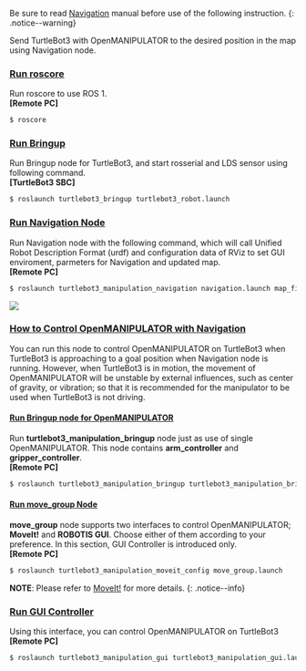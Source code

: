 Be sure to read [Navigation](/docs/en/platform/turtlebot3/navigation/#navigation) manual before use of the following instruction.
{: .notice--warning}

Send TurtleBot3 with OpenMANIPULATOR to the desired position in the map using Navigation node.

### [Run roscore](#run-roscore)

Run roscore to use ROS 1.  
**[Remote PC]**  
```bash
$ roscore
```

### [Run Bringup](#run-bringup)

Run Bringup node for TurtleBot3, and start rosserial and LDS sensor using following command.  
**[TurtleBot3 SBC]**  
```bash
$ roslaunch turtlebot3_bringup turtlebot3_robot.launch
```

### [Run Navigation Node](#run-navigation-node)

Run Navigation node with the following command, which will call Unified Robot Description Format (urdf) and configuration data of RViz to set GUI enviroment, parmeters for Navigation and updated map.  
**[Remote PC]**  
```bash
$ roslaunch turtlebot3_manipulation_navigation navigation.launch map_file:=$HOME/map.yaml 
```

![](/assets/images/platform/turtlebot3/manipulation/tb3_omx_nav.png)

### [How to Control OpenMANIPULATOR with Navigation](#how-to-control-openmanipulator-with-navigation)

You can run this node to control OpenMANIPULATOR on TurtleBot3 when TurtleBot3 is approaching to a goal position when Navigation node is running.
However, when TurtleBot3 is in motion, the movement of OpenMANIPULATOR will be unstable by external influences, such as center of gravity, or vibration; so that it is recommended for the manipulator to be used when TurtleBot3 is not driving.

#### [Run Bringup node for OpenMANIPULATOR](#run-bringup-for-openmanipulator)

Run **turtlebot3_manipulation_bringup** node just as use of single OpenMANIPULATOR. This node contains **arm_controller** and **gripper_controller**.  
**[Remote PC]**  
```bash
$ roslaunch turtlebot3_manipulation_bringup turtlebot3_manipulation_bringup.launch
```

#### [Run move_group Node](#run-move-group-node)

**move_group** node supports two interfaces to control OpenMANIPULATOR; **MoveIt!** and **ROBOTIS GUI**. Choose either of them according to your preference. In this section, GUI Controller is introduced only.  
**[Remote PC]**  
```bash
$ roslaunch turtlebot3_manipulation_moveit_config move_group.launch
```

**NOTE**: Please refer to [MoveIt!](https://moveit.ros.org/) for more details.
{: .notice--info}

### [Run GUI Controller](#run-gui-controller)

Using this interface, you can control OpenMANIPULATOR on TurtleBot3  
**[Remote PC]**  
```bash
$ roslaunch turtlebot3_manipulation_gui turtlebot3_manipulation_gui.launch
```

[export_turtlebot3_model]: /docs/en/platform/turtlebot3/export_turtlebot3_model
[manipulator_id]: https://github.com/ROBOTIS-GIT/OpenCR/blob/ef4e71be84dd899b03e359703be93c5000c5954a/arduino/opencr_arduino/opencr/libraries/turtlebot3/examples/turtlebot3_with_open_manipulator/turtlebot3_with_open_manipulator_core/open_manipulator_driver.h#L27
[turtlebot3_core]: https://github.com/ROBOTIS-GIT/turtlebot3/blob/467c76bc4fa2e34162f57107388839d82d3bcc0e/turtlebot3_bringup/launch/turtlebot3_core.launch#L5
[smach]: http://wiki.ros.org/smach
